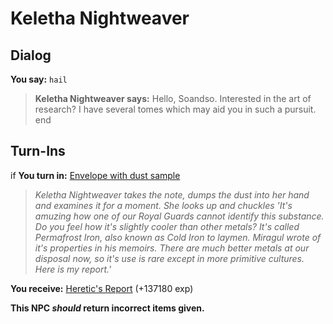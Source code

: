 # Keletha Nightweaver
## Dialog

**You say:** `hail`



>**Keletha Nightweaver says:** Hello, Soandso. Interested in the art of research? I have several tomes which may aid you in such a pursuit.
end

## Turn-Ins





if **You turn in:** [Envelope with dust sample](/item/1774)


>*Keletha Nightweaver takes the note, dumps the dust into her hand and examines it for a moment. She looks up and chuckles 'It's amuzing how one of our Royal Guards cannot identify this substance. Do you feel how it's slightly cooler than other metals? It's called Permafrost Iron, also known as Cold Iron to laymen. Miragul wrote of it's properties in his memoirs. There are much better metals at our disposal now, so it's use is rare except in more primitive cultures. Here is my report.'*


 **You receive:**  [Heretic's Report](/item/1775) (+137180 exp)

**This NPC *should* return incorrect items given.**






